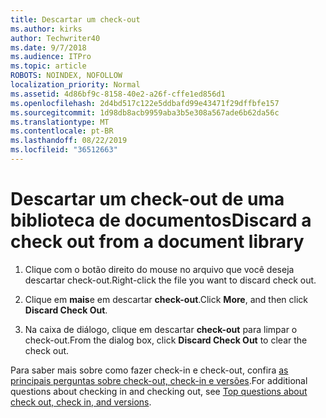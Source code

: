 ```yaml
---
title: Descartar um check-out
ms.author: kirks
author: Techwriter40
ms.date: 9/7/2018
ms.audience: ITPro
ms.topic: article
ROBOTS: NOINDEX, NOFOLLOW
localization_priority: Normal
ms.assetid: 4d86bf9c-8158-40e2-a26f-cffe1ed856d1
ms.openlocfilehash: 2d4bd517c122e5ddbafd99e43471f29dffbfe157
ms.sourcegitcommit: 1d98db8acb9959aba3b5e308a567ade6b62da56c
ms.translationtype: MT
ms.contentlocale: pt-BR
ms.lasthandoff: 08/22/2019
ms.locfileid: "36512663"
---
```

# <a name="discard-a-check-out-from-a-document-library"></a><span data-ttu-id="e7bb7-102">Descartar um check-out de uma biblioteca de documentos</span><span class="sxs-lookup"><span data-stu-id="e7bb7-102">Discard a check out from a document library</span></span>

1. <span data-ttu-id="e7bb7-103">Clique com o botão direito do mouse no arquivo que você deseja descartar check-out.</span><span class="sxs-lookup"><span data-stu-id="e7bb7-103">Right-click the file you want to discard check out.</span></span>
    
2. <span data-ttu-id="e7bb7-104">Clique em **mais**e em descartar **check-out**.</span><span class="sxs-lookup"><span data-stu-id="e7bb7-104">Click **More**, and then click **Discard Check Out**.</span></span> 
    
3. <span data-ttu-id="e7bb7-105">Na caixa de diálogo, clique em descartar **check-out** para limpar o check-out.</span><span class="sxs-lookup"><span data-stu-id="e7bb7-105">From the dialog box, click **Discard Check Out** to clear the check out.</span></span> 
    
<span data-ttu-id="e7bb7-106">Para saber mais sobre como fazer check-in e check-out, confira [as principais perguntas sobre check-out, check-in e versões](https://go.microsoft.com/fwlink/?linkid=2018786).</span><span class="sxs-lookup"><span data-stu-id="e7bb7-106">For additional questions about checking in and checking out, see [Top questions about check out, check in, and versions](https://go.microsoft.com/fwlink/?linkid=2018786).</span></span>
  

